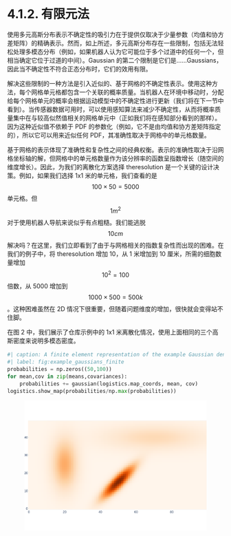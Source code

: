 # 4.1.2. 有限元法

使用多元高斯分布表示不确定性的吸引力在于提供仅取决于少量参数（均值和协方差矩阵）的精确表示。然而，如上所述，多元高斯分布存在一些限制，包括无法轻松处理多模态分布（例如，如果机器人认为它可能位于多个过道中的任何一个，但相当确定它位于过道的中间）。Gaussian 的第二个限制是它们是......Gaussians，因此当不确定性不符合正态分布时，它们的效用有限。

解决这些限制的一种方法是引入近似的、基于网格的不确定性表示。使用这种方法，每个网格单元格都包含一个关联的概率质量。当机器人在环境中移动时，分配给每个网格单元的概率会根据运动模型中的不确定性进行更新（我们将在下一节中看到）。当传感器数据可用时，可以使用感知算法来减少不确定性，从而将概率质量集中在与较高似然值相关的网格单元中（正如我们将在感知部分看到的那样）。因为这种近似值不依赖于 PDF 的参数化（例如，它不是由均值和协方差矩阵指定的），所以它可以用来近似任何 PDF，其准确性取决于网格中的单元格数量。

基于网格的表示体现了准确性和复杂性之间的经典权衡。表示的准确性取决于沿网格坐标轴的解，但网格中的单元格数量作为该分辨率的函数呈指数增长（随空间的维度增长）。因此，为我们的离散化方案选择 theresolution 是一个关键的设计决策。例如，如果我们选择 1x1 米的单元格，我们查看的是$$100\times50=5000$$
单元格。但$$1m^2$$
对于使用机器人导航来说似乎有点粗糙。我们能逃脱$$10cm$$
解决吗？在这里，我们立即看到了由于与网格相关的指数复杂性而出现的困难。在我们的例子中，将 theresolution 增加 10，从 1 米增加到 10 厘米，所需的细胞数量增加$$10^2=100$$
倍数，从 5000 增加到$$1000\times500=500k$$
。这种困难虽然在 2D 情况下很重要，但随着问题维度的增加，很快就会变得站不住脚。

在图 2 中，我们展示了仓库示例中的 1x1 米离散化情况，使用上面相同的三个高斯密度来说明多模态密度。

```python
#| caption: A finite element representation of the example Gaussian densities.
#| label: fig:example_gaussians_finite
probabilities = np.zeros((50,100))
for mean,cov in zip(means,covariances):
    probabilities += gaussian(logistics.map_coords, mean, cov)
logistics.show_map(probabilities/np.max(probabilities))
```

<figure><img src="../.gitbook/assets/image (26).png" alt=""><figcaption></figcaption></figure>
